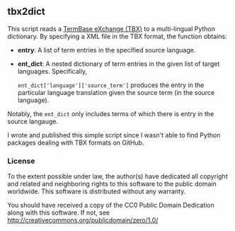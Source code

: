 tbx2dict
--------

This script reads a [TermBase eXchange (TBX)](https://en.wikipedia.org/wiki/TermBase_eXchange) to a multi-lingual Python
dictionary. By specifying a XML file in the TBX format, the function obtains:

- **entry**: A list of term entries in the specified source language.

- **ent_dict**: A nested dictionary of term entries in the given list of target
languages. Specifically,

    `ent_dict['language']['source_term']` produces the entry in the particular
language translation given the source term (in the source language).

Notably, the `ent_dict` only includes terms of which there is entry in the
source langauge.

I wrote and published this simple script since I wasn't able to find Python
packages dealing with TBX formats on GitHub.

### License

To the extent possible under law, the author(s) have dedicated all copyright and related and neighboring rights to this software to the public domain worldwide. This software is distributed without any warranty.

You should have received a copy of the CC0 Public Domain Dedication along with this software. If not, see <http://creativecommons.org/publicdomain/zero/1.0/>
